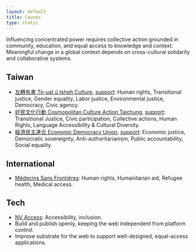 ```yaml
---
layout: default
title: Causes
type: static
---
```


Influencing concentrated power requires collective action grounded in community, education, and equal access to knowledge and context. Meaningful change in a global context depends on cross-cultural solidarity and collaborative systems.

## Taiwan

- [左轉有書 Tò-uat ū tsheh Culture](https://touat.com.tw), [support](https://2016.taiwanrebels.org/joinus/): Human rights, Transitional justice, Gender equality, Labor justice, Environmental justice, Democracy, Civic agency.
- [好民文化行動 Cosmopolitan Culture Action Taichung](https://www.ccat.tw/), [support](https://www.ccat.tw/civicrm/contribute/transact): Transitional Justice, Civic participation, Collective actions, Human Rights, Language Accessibility & Cultural Diversity.
- [經濟民主連合 Economic Democracy Union](https://www.edunion.org.tw), [support](https://www.edunion.org.tw/捐款資訊/): Economic justice, Democratic sovereignty, Anti-authoritarianism, Public accountability, Social equality.

## International

- [Médecins Sans Frontières](https://msf.org): Human rights, Humanitarian aid, Refugee health, Medical access.

## Tech

- [NV Access](https://www.nvaccess.org/): Accessibility, inclusion.
- Build and publish openly, keeping the web independent from platform control.
- Improve substrate for the web to support well-designed, equal-access applications.
